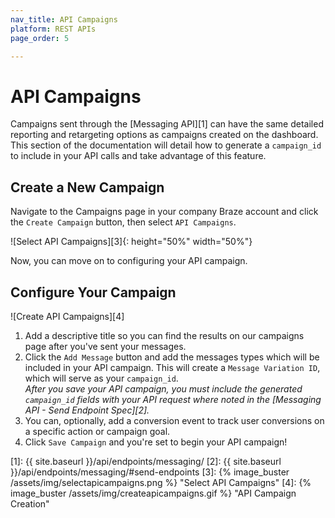 ```yaml
---
nav_title: API Campaigns
platform: REST APIs
page_order: 5

---
```

# API Campaigns
Campaigns sent through the [Messaging API][1] can have the same detailed reporting and retargeting options as campaigns created on the dashboard. This section of the documentation will detail how to generate a `campaign_id` to include in your API calls and take advantage of this feature.

## Create a New Campaign
Navigate to the Campaigns page in your company Braze account and click the `Create Campaign` button, then select `API Campaigns`.

![Select API Campaigns][3]{: height="50%" width="50%"}

Now, you can move on to configuring your API campaign.

## Configure Your Campaign

![Create API Campaigns][4]

1. Add a descriptive title so you can find the results on our campaigns page after you've sent your messages.
2. Click the `Add Message` button and add the messages types which will be included in your API campaign. This will create a `Message Variation ID`, which will serve as your `campaign_id`. <br> _After you save your API campaign, you must include the generated `campaign_id` fields with your API request where noted in the [Messaging API - Send Endpoint Spec][2]._
3. You can, optionally, add a conversion event to track user conversions on a specific action or campaign goal.
4. Click `Save Campaign` and you're set to begin your API campaign!

[1]: {{ site.baseurl }}/api/endpoints/messaging/
[2]: {{ site.baseurl }}/api/endpoints/messaging/#send-endpoints
[3]: {% image_buster /assets/img/selectapicampaigns.png %} "Select API Campaigns"
[4]: {% image_buster /assets/img/createapicampaigns.gif %} "API Campaign Creation"
